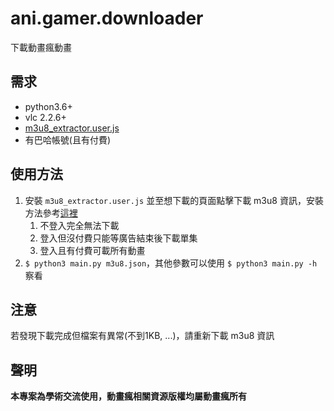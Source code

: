 # ani.gamer.downloader
下載動畫瘋動畫

## 需求
- python3.6+
- vlc 2.2.6+
- [m3u8_extractor.user.js](m3u8_extractor.user.js)
- 有巴哈帳號(且有付費)

## 使用方法
1. 安裝 `m3u8_extractor.user.js` 並至想下載的頁面點擊下載 m3u8 資訊，安裝方法參考[這裡](https://greasyfork.org/zh-TW/help/installing-user-scripts)
   1. 不登入完全無法下載
   2. 登入但沒付費只能等廣告結束後下載單集
   3. 登入且有付費可載所有動畫
2. `$ python3 main.py m3u8.json`，其他參數可以使用 `$ python3 main.py -h` 察看

## 注意
若發現下載完成但檔案有異常(不到1KB, ...)，請重新下載 m3u8 資訊

## 聲明
**本專案為學術交流使用，動畫瘋相關資源版權均屬動畫瘋所有**
